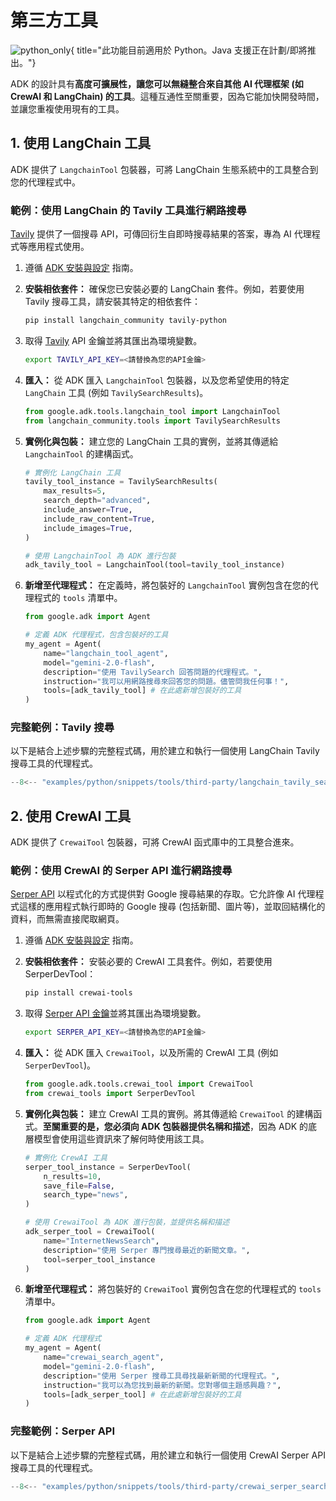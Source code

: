 # 第三方工具

![python_only](https://img.shields.io/badge/Currently_supported_in-Python-blue){ title="此功能目前適用於 Python。Java 支援正在計劃/即將推出。"}

ADK 的設計具有**高度可擴展性，讓您可以無縫整合來自其他 AI 代理框架 (如 CrewAI 和 LangChain) 的工具**。這種互通性至關重要，因為它能加快開發時間，並讓您重複使用現有的工具。

## 1. 使用 LangChain 工具

ADK 提供了 `LangchainTool` 包裝器，可將 LangChain 生態系統中的工具整合到您的代理程式中。

### 範例：使用 LangChain 的 Tavily 工具進行網路搜尋

[Tavily](https://tavily.com/) 提供了一個搜尋 API，可傳回衍生自即時搜尋結果的答案，專為 AI 代理程式等應用程式使用。

1. 遵循 [ADK 安裝與設定](get-started-installation.md) 指南。

2. **安裝相依套件：** 確保您已安裝必要的 LangChain 套件。例如，若要使用 Tavily 搜尋工具，請安裝其特定的相依套件：

    ```bash
    pip install langchain_community tavily-python
    ```

3. 取得 [Tavily](https://tavily.com/) API 金鑰並將其匯出為環境變數。

    ```bash
    export TAVILY_API_KEY=<請替換為您的API金鑰>
    ```

4. **匯入：** 從 ADK 匯入 `LangchainTool` 包裝器，以及您希望使用的特定 `LangChain` 工具 (例如 `TavilySearchResults`)。

    ```python
    from google.adk.tools.langchain_tool import LangchainTool
    from langchain_community.tools import TavilySearchResults
    ```

5. **實例化與包裝：** 建立您的 LangChain 工具的實例，並將其傳遞給 `LangchainTool` 的建構函式。

    ```python
    # 實例化 LangChain 工具
    tavily_tool_instance = TavilySearchResults(
        max_results=5,
        search_depth="advanced",
        include_answer=True,
        include_raw_content=True,
        include_images=True,
    )

    # 使用 LangchainTool 為 ADK 進行包裝
    adk_tavily_tool = LangchainTool(tool=tavily_tool_instance)
    ```

6. **新增至代理程式：** 在定義時，將包裝好的 `LangchainTool` 實例包含在您的代理程式的 `tools` 清單中。

    ```python
    from google.adk import Agent

    # 定義 ADK 代理程式，包含包裝好的工具
    my_agent = Agent(
        name="langchain_tool_agent",
        model="gemini-2.0-flash",
        description="使用 TavilySearch 回答問題的代理程式。",
        instruction="我可以用網路搜尋來回答您的問題。儘管問我任何事！",
        tools=[adk_tavily_tool] # 在此處新增包裝好的工具
    )
    ```

### 完整範例：Tavily 搜尋

以下是結合上述步驟的完整程式碼，用於建立和執行一個使用 LangChain Tavily 搜尋工具的代理程式。

```python
--8<-- "examples/python/snippets/tools/third-party/langchain_tavily_search.py"
```

## 2. 使用 CrewAI 工具

ADK 提供了 `CrewaiTool` 包裝器，可將 CrewAI 函式庫中的工具整合進來。

### 範例：使用 CrewAI 的 Serper API 進行網路搜尋

[Serper API](https://serper.dev/) 以程式化的方式提供對 Google 搜尋結果的存取。它允許像 AI 代理程式這樣的應用程式執行即時的 Google 搜尋 (包括新聞、圖片等)，並取回結構化的資料，而無需直接爬取網頁。

1. 遵循 [ADK 安裝與設定](get-started-installation.md) 指南。

2. **安裝相依套件：** 安裝必要的 CrewAI 工具套件。例如，若要使用 SerperDevTool：

    ```bash
    pip install crewai-tools
    ```

3. 取得 [Serper API 金鑰](https://serper.dev/)並將其匯出為環境變數。

    ```bash
    export SERPER_API_KEY=<請替換為您的API金鑰>
    ```

4. **匯入：** 從 ADK 匯入 `CrewaiTool`，以及所需的 CrewAI 工具 (例如 `SerperDevTool`)。

    ```python
    from google.adk.tools.crewai_tool import CrewaiTool
    from crewai_tools import SerperDevTool
    ```

5. **實例化與包裝：** 建立 CrewAI 工具的實例。將其傳遞給 `CrewaiTool` 的建構函式。**至關重要的是，您必須向 ADK 包裝器提供名稱和描述**，因為 ADK 的底層模型會使用這些資訊來了解何時使用該工具。

    ```python
    # 實例化 CrewAI 工具
    serper_tool_instance = SerperDevTool(
        n_results=10,
        save_file=False,
        search_type="news",
    )

    # 使用 CrewaiTool 為 ADK 進行包裝，並提供名稱和描述
    adk_serper_tool = CrewaiTool(
        name="InternetNewsSearch",
        description="使用 Serper 專門搜尋最近的新聞文章。",
        tool=serper_tool_instance
    )
    ```

6. **新增至代理程式：** 將包裝好的 `CrewaiTool` 實例包含在您的代理程式的 `tools` 清單中。

    ```python
    from google.adk import Agent
 
    # 定義 ADK 代理程式
    my_agent = Agent(
        name="crewai_search_agent",
        model="gemini-2.0-flash",
        description="使用 Serper 搜尋工具尋找最新新聞的代理程式。",
        instruction="我可以為您找到最新的新聞。您對哪個主題感興趣？",
        tools=[adk_serper_tool] # 在此處新增包裝好的工具
    )
    ```

### 完整範例：Serper API

以下是結合上述步驟的完整程式碼，用於建立和執行一個使用 CrewAI Serper API 搜尋工具的代理程式。

```python
--8<-- "examples/python/snippets/tools/third-party/crewai_serper_search.py"
```
